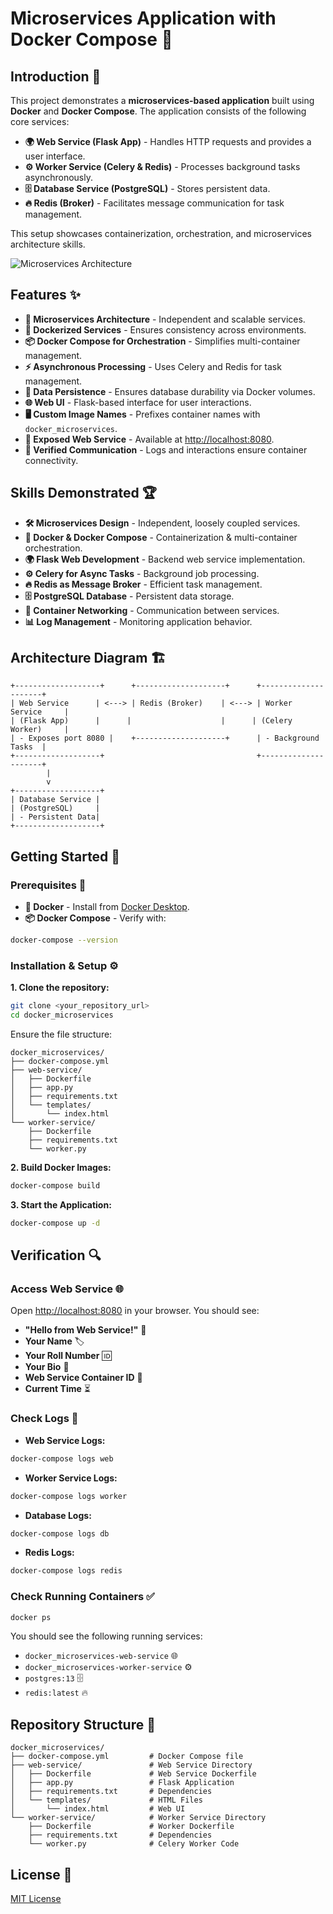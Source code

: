 # Microservices Application with Docker Compose 🚀

## Introduction 📢

This project demonstrates a **microservices-based application** built using **Docker** and **Docker Compose**. The application consists of the following core services:

- **🌍 Web Service (Flask App)** - Handles HTTP requests and provides a user interface.
- **⚙️ Worker Service (Celery & Redis)** - Processes background tasks asynchronously.
- **🗄 Database Service (PostgreSQL)** - Stores persistent data.
- **🔥 Redis (Broker)** - Facilitates message communication for task management.

This setup showcases containerization, orchestration, and microservices architecture skills.

![Microservices Architecture](https://upload.wikimedia.org/wikipedia/commons/1/1c/Microservices.png)

## Features ✨

- **🔗 Microservices Architecture** - Independent and scalable services.
- **🐳 Dockerized Services** - Ensures consistency across environments.
- **📦 Docker Compose for Orchestration** - Simplifies multi-container management.
- **⚡ Asynchronous Processing** - Uses Celery and Redis for task management.
- **💾 Data Persistence** - Ensures database durability via Docker volumes.
- **🌐 Web UI** - Flask-based interface for user interactions.
- **🖥️ Custom Image Names** - Prefixes container names with `docker_microservices`.
- **🚀 Exposed Web Service** - Available at [http://localhost:8080](http://localhost:8080).
- **📜 Verified Communication** - Logs and interactions ensure container connectivity.

## Skills Demonstrated 🏆

- **🛠 Microservices Design** - Independent, loosely coupled services.
- **🐳 Docker & Docker Compose** - Containerization & multi-container orchestration.
- **🌍 Flask Web Development** - Backend web service implementation.
- **⚙️ Celery for Async Tasks** - Background job processing.
- **🔥 Redis as Message Broker** - Efficient task management.
- **🗄 PostgreSQL Database** - Persistent data storage.
- **🔗 Container Networking** - Communication between services.
- **📊 Log Management** - Monitoring application behavior.

## Architecture Diagram 🏗

```
+-------------------+      +--------------------+      +---------------------+
| Web Service      | <---> | Redis (Broker)    | <---> | Worker Service     |
| (Flask App)      |      |                    |      | (Celery Worker)     |
| - Exposes port 8080 |    +--------------------+      | - Background Tasks  |
+-------------------+                                  +---------------------+
        |
        v
+-------------------+
| Database Service |
| (PostgreSQL)     |
| - Persistent Data|
+-------------------+
```

## Getting Started 🚀

### Prerequisites 📌

- **🐳 Docker** - Install from [Docker Desktop](https://www.docker.com/products/docker-desktop).
- **📦 Docker Compose** - Verify with:

```sh
docker-compose --version
```

### Installation & Setup ⚙️

**1. Clone the repository:**

```sh
git clone <your_repository_url>
cd docker_microservices
```

Ensure the file structure:

```
docker_microservices/
├── docker-compose.yml
├── web-service/
│   ├── Dockerfile
│   ├── app.py
│   ├── requirements.txt
│   └── templates/
│       └── index.html
└── worker-service/
    ├── Dockerfile
    ├── requirements.txt
    └── worker.py
```

**2. Build Docker Images:**

```sh
docker-compose build
```

**3. Start the Application:**

```sh
docker-compose up -d
```

## Verification 🔍

### Access Web Service 🌐

Open [http://localhost:8080](http://localhost:8080) in your browser. You should see:

- **"Hello from Web Service!"** 🎉
- **Your Name** 🏷️
- **Your Roll Number** 🆔
- **Your Bio** 📜
- **Web Service Container ID** 🔢
- **Current Time** ⏳

### Check Logs 📜

- **Web Service Logs:**

```sh
docker-compose logs web
```

- **Worker Service Logs:**

```sh
docker-compose logs worker
```

- **Database Logs:**

```sh
docker-compose logs db
```

- **Redis Logs:**

```sh
docker-compose logs redis
```

### Check Running Containers ✅

```sh
docker ps
```

You should see the following running services:

- `docker_microservices-web-service` 🌐
- `docker_microservices-worker-service` ⚙️
- `postgres:13` 🗄
- `redis:latest` 🔥

## Repository Structure 📂

```
docker_microservices/
├── docker-compose.yml         # Docker Compose file
├── web-service/               # Web Service Directory
│   ├── Dockerfile             # Web Service Dockerfile
│   ├── app.py                 # Flask Application
│   ├── requirements.txt       # Dependencies
│   └── templates/             # HTML Files
│       └── index.html         # Web UI
└── worker-service/            # Worker Service Directory
    ├── Dockerfile             # Worker Dockerfile
    ├── requirements.txt       # Dependencies
    └── worker.py              # Celery Worker Code
```

## License 📜

[MIT License](https://opensource.org/licenses/MIT)


